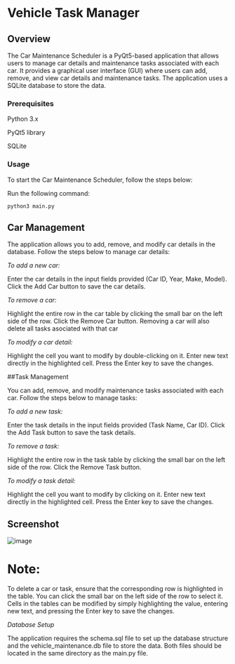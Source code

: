 # Vehicle Task Manager

## Overview

The Car Maintenance Scheduler is a PyQt5-based application that allows users to manage car details and maintenance tasks associated with each car. It provides a graphical user interface (GUI) where users can add, remove, and view car details and maintenance tasks. The application uses a SQLite database to store the data.




### Prerequisites
Python 3.x

PyQt5 library

SQLite






### Usage


To start the Car Maintenance Scheduler, follow the steps below:

Run the following command:

``` python3 main.py ```


## Car Management

The application allows you to add, remove, and modify car details in the database. Follow the steps below to manage car details:


*To add a new car:*


Enter the car details in the input fields provided (Car ID, Year, Make, Model).
Click the Add Car button to save the car details.



*To remove a car:*

Highlight the entire row in the car table by clicking the small bar on the left side of the row.
Click the Remove Car button. Removing a car will also delete all tasks asociated with that car



*To modify a car detail:*

Highlight the cell you want to modify by double-clicking on it.
Enter new text directly in the highlighted cell.
Press the Enter key to save the changes.




##Task Management


You can add, remove, and modify maintenance tasks associated with each car. Follow the steps below to manage tasks:

*To add a new task:*

Enter the task details in the input fields provided (Task Name, Car ID).
Click the Add Task button to save the task details.


*To remove a task:*

Highlight the entire row in the task table by clicking the small bar on the left side of the row.
Click the Remove Task button.


*To modify a task detail:*

Highlight the cell you want to modify by clicking on it.
Enter new text directly in the highlighted cell.
Press the Enter key to save the changes.

## Screenshot




![image](https://github.com/DancesWithDobes/vehicle_task_manager/assets/69741804/105a9c46-114a-4a7c-89ee-a4ceb9476092)


# Note:

To delete a car or task, ensure that the corresponding row is highlighted in the table. You can click the small bar on the left side of the row to select it.
Cells in the tables can be modified by simply highlighting the value, entering new text, and pressing the Enter key to save the changes.


*Database Setup*

The application requires the schema.sql file to set up the database structure and the vehicle_maintenance.db file to store the data. Both files should be located in the same directory as the main.py file.


